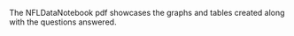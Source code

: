The NFLDataNotebook pdf showcases the graphs and tables created along with the questions answered. 
